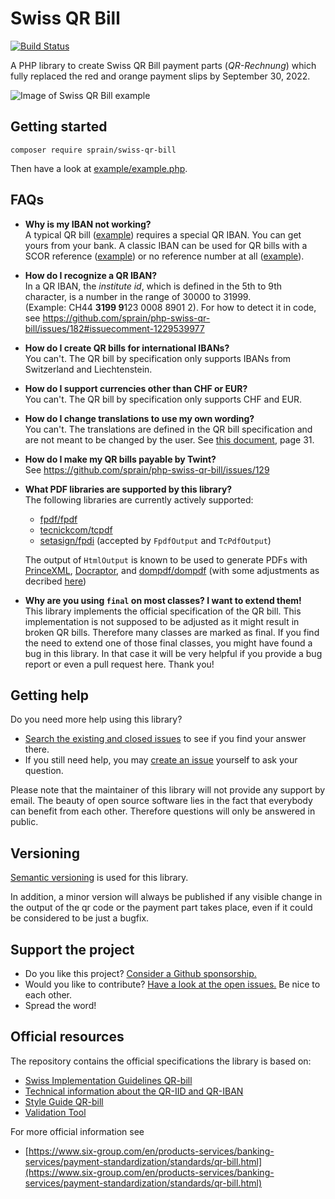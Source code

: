 # Swiss QR Bill

[![Build Status](https://github.com/sprain/php-swiss-qr-bill/actions/workflows/ci.yml/badge.svg)](https://github.com/sprain/php-swiss-qr-bill/actions)

A PHP library to create Swiss QR Bill payment parts (_QR-Rechnung_) which fully replaced the red and orange payment slips by September 30, 2022.

![Image of Swiss QR Bill example](docs/assets/example-payment-part.png)


## Getting started

```
composer require sprain/swiss-qr-bill
```

Then have a look at [example/example.php](example/example.php).

## FAQs
* **Why is my IBAN not working?**<br>
A typical QR bill ([example](https://github.com/sprain/php-swiss-qr-bill/blob/master/example/example.php)) requires a special QR IBAN. You can get yours from your bank. A classic IBAN can be used for QR bills with a SCOR reference ([example](https://github.com/sprain/php-swiss-qr-bill/blob/master/example/example_scor.php)) or no reference number at all ([example](https://github.com/sprain/php-swiss-qr-bill/blob/master/example/example_minimal.php)).

* **How do I recognize a QR IBAN?**<br>
In a QR IBAN, the *institute id*, which is defined in the 5th to 9th character, is a number in the range of 30000 to 31999. (Example: CH44 **3199 9**123 0008 8901 2). For how to detect it in code, see https://github.com/sprain/php-swiss-qr-bill/issues/182#issuecomment-1229539977

* **How do I create QR bills for international IBANs?**<br>
You can't. The QR bill by specification only supports IBANs from Switzerland and Liechtenstein.

* **How do I support currencies other than CHF or EUR?**<br>
You can't. The QR bill by specification only supports CHF and EUR.

* **How do I change translations to use my own wording?**<br>
You can't. The translations are defined in the QR bill specification and are not meant to be changed by the user. See [this document](https://github.com/sprain/php-swiss-qr-bill/blob/master/docs/specs/style-guide-en.pdf), page 31.

* **How do I make my QR bills payable by Twint?**<br>
See https://github.com/sprain/php-swiss-qr-bill/issues/129 

* **What PDF libraries are supported by this library?**<br>
The following libraries are currently actively supported:
  * [fpdf/fpdf](https://packagist.org/packages/fpdf/fpdf)
  * [tecnickcom/tcpdf](https://packagist.org/packages/tecnickcom/tcpdf)
  * [setasign/fpdi](https://packagist.org/packages/setasign/fpdi) (accepted by `FpdfOutput` and `TcPdfOutput`)

  The output of `HtmlOutput` is known to be used to generate PDFs with [PrinceXML](https://www.princexml.com), [Docraptor](http://docraptor.com), and [dompdf/dompdf](https://packagist.org/packages/dompdf/dompdf) (with some adjustments as decribed [here](https://github.com/sprain/php-swiss-qr-bill/issues/178#issuecomment-1222752493))

* **Why are you using `final` on most classes? I want to extend them!**<br>
This library implements the official specification of the QR bill. This implementation is not supposed to be adjusted as it might result in broken QR bills. Therefore many classes are marked as final. If you find the need to extend one of those final classes, you might have found a bug in this library. In that case it will be very helpful if you provide a bug report or even a pull request here. Thank you!


## Getting help

Do you need more help using this library?

* [Search the existing and closed issues](https://github.com/sprain/php-swiss-qr-bill/issues?q=is%3Aissue) to see if you find your answer there.
* If you still need help, you may [create an issue](https://github.com/sprain/php-swiss-qr-bill/issues) yourself to ask your question.

Please note that the maintainer of this library will not provide any support by email.
The beauty of open source software lies in the fact that everybody can benefit from each other. Therefore questions will only be answered in public.

## Versioning

[Semantic versioning](https://semver.org/) is used for this library.

In addition, a minor version will always be published if any visible change in the output of the qr code or the payment part takes place, even if it could be considered to be just a bugfix.

## Support the project

* Do you like this project? [Consider a Github sponsorship.](https://github.com/sponsors/sprain)
* Would you like to contribute? [Have a look at the open issues.](https://github.com/sprain/php-swiss-qr-bill/issues) Be nice to each other.
* Spread the word!


## Official resources
The repository contains the official specifications the library is based on:

- [Swiss Implementation Guidelines QR-bill](docs/specs/ig-qr-bill-en-v2.2.pdf)
- [Technical information about the QR-IID and QR-IBAN](docs/specs/qr-iid_qr-iban-en.pdf)
- [Style Guide QR-bill](docs/specs/style-guide-en.pdf)
- [Validation Tool](https://validation.iso-payments.ch/gp/qrrechnung/validation/)

For more official information see
- [https://www.six-group.com/en/products-services/banking-services/payment-standardization/standards/qr-bill.html](https://www.six-group.com/en/products-services/banking-services/payment-standardization/standards/qr-bill.html)
